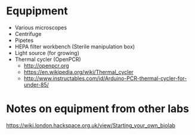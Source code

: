 # Equpipment

* Various microscopes
* Centrifuge
* Pipetes
* HEPA filter workbench (Sterile manipulation box)
* Light source (for growing)
* Thermal cycler (OpenPCR)
  * http://openpcr.org
  * https://en.wikipedia.org/wiki/Thermal_cycler
  * http://www.instructables.com/id/Arduino-PCR-thermal-cycler-for-under-85/

# Notes on equipment from other labs

https://wiki.london.hackspace.org.uk/view/Starting_your_own_biolab
